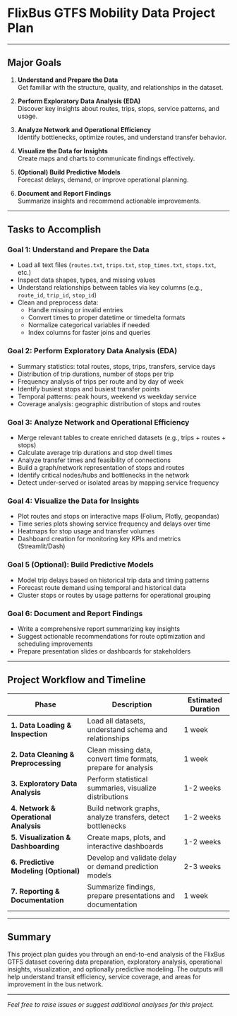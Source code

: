 # FlixBus GTFS Mobility Data Project Plan

---

## Major Goals

1. **Understand and Prepare the Data**  
   Get familiar with the structure, quality, and relationships in the dataset.

2. **Perform Exploratory Data Analysis (EDA)**  
   Discover key insights about routes, trips, stops, service patterns, and usage.

3. **Analyze Network and Operational Efficiency**  
   Identify bottlenecks, optimize routes, and understand transfer behavior.

4. **Visualize the Data for Insights**  
   Create maps and charts to communicate findings effectively.

5. **(Optional) Build Predictive Models**  
   Forecast delays, demand, or improve operational planning.

6. **Document and Report Findings**  
   Summarize insights and recommend actionable improvements.

---

## Tasks to Accomplish

### Goal 1: Understand and Prepare the Data
- Load all text files (`routes.txt`, `trips.txt`, `stop_times.txt`, `stops.txt`, etc.)  
- Inspect data shapes, types, and missing values  
- Understand relationships between tables via key columns (e.g., `route_id`, `trip_id`, `stop_id`)  
- Clean and preprocess data:  
  - Handle missing or invalid entries  
  - Convert times to proper datetime or timedelta formats  
  - Normalize categorical variables if needed  
  - Index columns for faster joins and queries

### Goal 2: Perform Exploratory Data Analysis (EDA)
- Summary statistics: total routes, stops, trips, transfers, service days  
- Distribution of trip durations, number of stops per trip  
- Frequency analysis of trips per route and by day of week  
- Identify busiest stops and busiest transfer points  
- Temporal patterns: peak hours, weekend vs weekday service  
- Coverage analysis: geographic distribution of stops and routes

### Goal 3: Analyze Network and Operational Efficiency
- Merge relevant tables to create enriched datasets (e.g., trips + routes + stops)  
- Calculate average trip durations and stop dwell times  
- Analyze transfer times and feasibility of connections  
- Build a graph/network representation of stops and routes  
- Identify critical nodes/hubs and bottlenecks in the network  
- Detect under-served or isolated areas by mapping service frequency

### Goal 4: Visualize the Data for Insights
- Plot routes and stops on interactive maps (Folium, Plotly, geopandas)  
- Time series plots showing service frequency and delays over time  
- Heatmaps for stop usage and transfer volumes  
- Dashboard creation for monitoring key KPIs and metrics (Streamlit/Dash)

### Goal 5 (Optional): Build Predictive Models
- Model trip delays based on historical trip data and timing patterns  
- Forecast route demand using temporal and historical data  
- Cluster stops or routes by usage patterns for operational grouping

### Goal 6: Document and Report Findings
- Write a comprehensive report summarizing key insights  
- Suggest actionable recommendations for route optimization and scheduling improvements  
- Prepare presentation slides or dashboards for stakeholders

---

## Project Workflow and Timeline

| Phase                      | Description                                          | Estimated Duration |
|----------------------------|------------------------------------------------------|--------------------|
| **1. Data Loading & Inspection** | Load all datasets, understand schema and relationships | 1 week             |
| **2. Data Cleaning & Preprocessing** | Clean missing data, convert time formats, prepare for analysis | 1 week             |
| **3. Exploratory Data Analysis**    | Perform statistical summaries, visualize distributions | 1-2 weeks          |
| **4. Network & Operational Analysis** | Build network graphs, analyze transfers, detect bottlenecks | 1-2 weeks          |
| **5. Visualization & Dashboarding** | Create maps, plots, and interactive dashboards        | 1-2 weeks          |
| **6. Predictive Modeling (Optional)** | Develop and validate delay or demand prediction models | 2-3 weeks          |
| **7. Reporting & Documentation**   | Summarize findings, prepare presentations and documentation | 1 week             |

---

## Summary

This project plan guides you through an end-to-end analysis of the FlixBus GTFS dataset covering data preparation, exploratory analysis, operational insights, visualization, and optionally predictive modeling. The outputs will help understand transit efficiency, service coverage, and areas for improvement in the bus network.

---

*Feel free to raise issues or suggest additional analyses for this project.*
